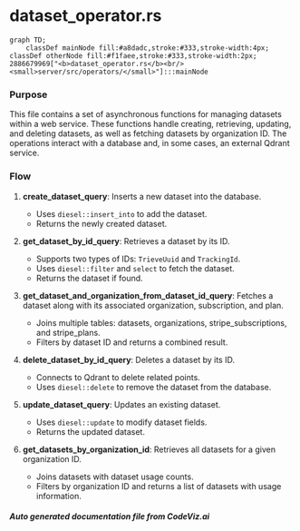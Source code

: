 # dataset_operator.rs

```mermaid
graph TD;
    classDef mainNode fill:#a8dadc,stroke:#333,stroke-width:4px;
classDef otherNode fill:#f1faee,stroke:#333,stroke-width:2px;
2886679969["<b>dataset_operator.rs</b><br/><small>server/src/operators/</small>"]:::mainNode

```
### Purpose
This file contains a set of asynchronous functions for managing datasets within a web service. These functions handle creating, retrieving, updating, and deleting datasets, as well as fetching datasets by organization ID. The operations interact with a database and, in some cases, an external Qdrant service.

### Flow
1. **create_dataset_query**: Inserts a new dataset into the database.
   - Uses `diesel::insert_into` to add the dataset.
   - Returns the newly created dataset.

2. **get_dataset_by_id_query**: Retrieves a dataset by its ID.
   - Supports two types of IDs: `TrieveUuid` and `TrackingId`.
   - Uses `diesel::filter` and `select` to fetch the dataset.
   - Returns the dataset if found.

3. **get_dataset_and_organization_from_dataset_id_query**: Fetches a dataset along with its associated organization, subscription, and plan.
   - Joins multiple tables: datasets, organizations, stripe_subscriptions, and stripe_plans.
   - Filters by dataset ID and returns a combined result.

4. **delete_dataset_by_id_query**: Deletes a dataset by its ID.
   - Connects to Qdrant to delete related points.
   - Uses `diesel::delete` to remove the dataset from the database.

5. **update_dataset_query**: Updates an existing dataset.
   - Uses `diesel::update` to modify dataset fields.
   - Returns the updated dataset.

6. **get_datasets_by_organization_id**: Retrieves all datasets for a given organization ID.
   - Joins datasets with dataset usage counts.
   - Filters by organization ID and returns a list of datasets with usage information.

##### Auto generated documentation file from CodeViz.ai
